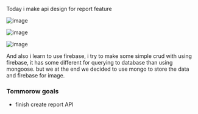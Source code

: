 Today i make api design for report feature 

![image](https://user-images.githubusercontent.com/85722211/209686942-fbb8c6c5-5f1e-4d93-94be-158625a942d9.png)

![image](https://user-images.githubusercontent.com/85722211/209686990-9b91a077-a171-47ba-be46-fd6450a2240c.png)

![image](https://user-images.githubusercontent.com/85722211/209687014-2dddd7d4-f779-4c71-9275-bc85816a26be.png)

And also i learn to use firebase, i try to make some simple crud with using firebase, it has some different for querying to database than using mongoose. but we at the end we decided to use mongo to store the data and firebase for image.

### Tommorow goals
* finish create report API 
